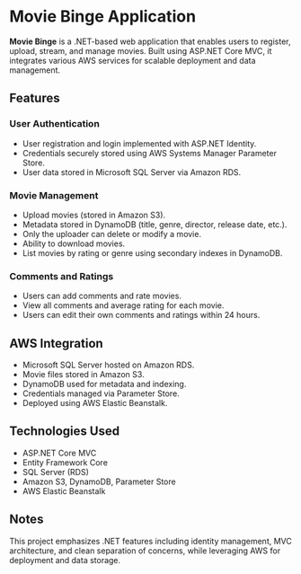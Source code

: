 # Movie Binge Application

**Movie Binge** is a .NET-based web application that enables users to register, upload, stream, and manage movies. Built using ASP.NET Core MVC, it integrates various AWS services for scalable deployment and data management.

## Features

### User Authentication
- User registration and login implemented with ASP.NET Identity.
- Credentials securely stored using AWS Systems Manager Parameter Store.
- User data stored in Microsoft SQL Server via Amazon RDS.

### Movie Management
- Upload movies (stored in Amazon S3).
- Metadata stored in DynamoDB (title, genre, director, release date, etc.).
- Only the uploader can delete or modify a movie.
- Ability to download movies.
- List movies by rating or genre using secondary indexes in DynamoDB.

### Comments and Ratings
- Users can add comments and rate movies.
- View all comments and average rating for each movie.
- Users can edit their own comments and ratings within 24 hours.

## AWS Integration
- Microsoft SQL Server hosted on Amazon RDS.
- Movie files stored in Amazon S3.
- DynamoDB used for metadata and indexing.
- Credentials managed via Parameter Store.
- Deployed using AWS Elastic Beanstalk.

## Technologies Used
- ASP.NET Core MVC
- Entity Framework Core
- SQL Server (RDS)
- Amazon S3, DynamoDB, Parameter Store
- AWS Elastic Beanstalk

## Notes
This project emphasizes .NET features including identity management, MVC architecture, and clean separation of concerns, while leveraging AWS for deployment and data storage.

